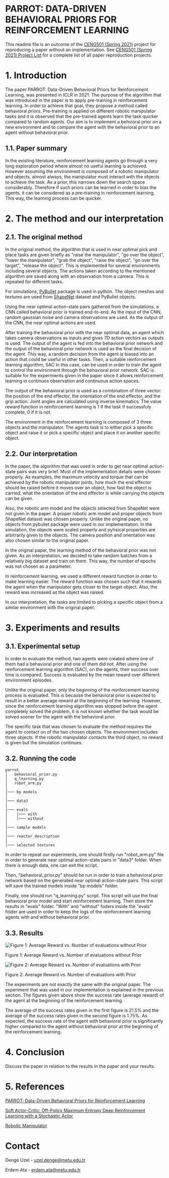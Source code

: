 # PARROT: DATA-DRIVEN BEHAVIORAL PRIORS FOR REINFORCEMENT LEARNING

This readme file is an outcome of the [CENG501 (Spring 2021)](http://kovan.ceng.metu.edu.tr/~sinan/DL/) project for reproducing a paper without an implementation. See [CENG501 (Spring 2021) Project List](https://github.com/sinankalkan/CENG501-Spring2021) for a complete list of all paper reproduction projects.

# 1. Introduction
The paper PARROT: Data-Driven Behavioral Priors for Reinforcement Learning, was presented in ICLR in 2021. The purpose of the algorithm that was introduced in the paper is to apply pre-training in reinforcement learning. In order to achieve that goal, they propose a method called behavioral priors. Pre-training is applied on different robotic manipulator tasks and it is observed that the pre-trained agents learn the task quicker compared to random agents.
Our aim is to implement a behvioral prior on a new environment and to compare the agent with the behavioral prior to an agent without behavioral prior.


## 1.1. Paper summary
In the existing literature, reinforcement learning agents go through a very long exploration period where almost no useful learning is achieved. However assuming the environment is composed of a robotic manipulator and objects, almost always, the manipulator must interact with the objects to achieve the task. As a prior, this narrows down the search space considerably. Therefore if such priors can be learned in order to bias the agents, it can be considered as a pre-training in reinforcement learning. This way, the learning process can be quicker.

# 2. The method and our interpretation

## 2.1. The original method

In the original method, the algorithm that is used in near optimal pick and place tasks are given briefly as "raise the manipulator", "go over the object", "lower the manipulator", "grab the object", "raise the object", "go over the target", "release the object". This is implemented for several environments including several objects. The actions taken according to the mentioned algorithm are saved along with an observation from a camera. This is repeated for different tasks.

For simulations, [PyBullet](pybullet.org) package is used in python. The object meshes and textures are used from [ShapeNet](https://shapenet.org) dataset and PyBullet objects.

Using the near optimal action-state pairs gathered from the simulations, a CNN called behavioral prior is trained end-to-end. As the input of the CNN, random gaussian noise and camera observations are used. As the output of the CNN, the near optimal actions are used.

After training the behavioral prior with the near optimal data, an agent which takes camera observations as inputs and gives 7D action vectors as outputs is used. The output of the agent is fed into the behavioral prior network and the output of the behavioral prior network is used as the final decision of the agent. This way, a random decision from the agent is biased into an action that could be useful in other tasks. Then, a suitable reinforcement learning algorithm, SAC in this case, can be used in order to train the agent to control the environment through the behavioral prior network. SAC is suitable for the expermients given in the paper since it allows reinforcement learning in continuos observation and continuous action spaces.

The output of the behavioral prior is used as a combination of three vector: the position of the end effector, the orientation of the end effector, and the grip action. Joint angles are calculated using inverse kinematics. The value reward function in reinforcement learning is 1 if the task if successfuly complete, 0 if it is not.

The environment in the reinforcement learning is composed of 3 three objects and the manipulator. The agents task is to either pick a specific object and raise it or pick a specific object and place it on another specific object.

## 2.2. Our interpretation 

In the paper, the algorithm that was used in order to get near optimal action-state pairs was very brief. Most  of the implementation details were chosen properly. As examples, the maximum velocity and torque that can be achieved by the robotic manipulator joints, how much the end effector should be raised before it moves over an object, how fast the object is carried, what the orientation of the end effector is while carrying the objects can be given.

Also, the robotic arm model and the objects selected from ShapeNet were not given in the paper. A proper robotic arm model and proper objects from ShapeNet dataset was chosen properly. Unlike the original paper, no objects from pybullet package were used in our implementation. In the simulation, the objects were scaled properly and pyhsical properties are arbitrarily given to the objects. The camera position and orientation was also chosen similar to the original paper.

In the original paper, the learning method of the behavioral prior was not given. As an interpretation, we decided to take random batches from a relatively big dataset and train on them. This way, the number of epochs was not chosen as a parameter.

In reinforcement learning, we used a different reward function in order to make learning easier. The reward function was chosen such that it rewards the agent when the manipulator gets closer to the target object. Also, the reward was increased as the object was raised.

In our interpretation, the tasks are limited to picking a specific object from a similar environment with the original paper.

# 3. Experiments and results

## 3.1. Experimental setup

In order to evaluate the method, two agents were created where one of them had a behavioral prior and one of them did not. After using the reinforcement learning algorithm (SAC), on the agents, their success over time is compared. Success is evaluated by the mean reward over different environment episodes.

Unlike the original paper, only the beginning of the reinforcement learning process is evaluated. This is because the behavioral prior is expected to result in a better average reward at the beginning of the learning. However, since the reinforcement learning algorithm was stopped before the agent completely solved the problem, it is not known whether the task would be solved sooner for the agent with the behavioral prior.

The specific task that was chosen to evaluate the method requires the agent to contact on of the two chosen objects. The environment includes three objects. If the robotic manipulator contacts the third object, no reward is given but the simulation continues.

## 3.2. Running the code

```
parrot
│   behavioral_prior.py
│   q_learning.py
│   robot_arm.py
│
│─── bp models
│
│─── data3
│
│─── evals
│    │─── with
│    │─── without
│
│─── sample models
│
│─── reactor_description
│
│─── selected textures
```

In order to repeat our experiments, one should firstly run "robot_arm.py" file in order to generate near optimal action-state pairs in "data3" folder. When there is enough data, one can exit the script.

Then, "behavioral_prior.py" should be run in order to train a behavioral prior network based on the generated near optimal action-state pairs. This script will save the trained models inside "bp models" folder.

Finally, one should run "q_learning.py" script. This script will use the final behavioral prior model and start reinforcement learning. Then store the results in "evals" folder. "With" and "without" foders inside the "evals" folder are used in order to keep the logs of the reinforcement learning agents with and without behavioral prior.  

## 3.3. Results

![Figure 1: Average Reward vs. Number of evaluations without Prior](https://user-images.githubusercontent.com/61411406/126568014-5dd670ef-6733-47f8-93a3-3dccb85b6e31.png)

Figure 1: Average Reward vs. Number of evaluations without Prior

![Figure 2: Average Reward vs. Number of evaluations with Prior](https://user-images.githubusercontent.com/61411406/126568029-3c114066-3479-402c-9452-bb295c45e00a.png)

Figure 2: Average Reward vs. Number of evaluations with Prior

The experiments are not exactly the same with the original paper. The experiment that was used in our implementation is explained in the previous section. The figures given above show the success rate (average reward) of the agent at the beginning of the reinforcement learning.

The average of the success rates given in the first figure is 21.5% and the average of the success rates given in the second figure is 1.75%. As expected, the success rate of the agent with behavioral prior is significantly higher compared to the agent without behavioral prior at the beginning of the reinforcement learning.

# 4. Conclusion

Discuss the paper in relation to the results in the paper and your results.

# 5. References

[PARROT: Data-Driven Behavioral Priors for Reinforcement Learning](https://arxiv.org/abs/2011.10024)

[Soft Actor-Critic: Off-Policy Maximum Entropy Deep Reinforcement Learning with a Stochastic Actor](https://arxiv.org/abs/1801.01290)

[Robotic Manipulator](https://github.com/a-price/reactor_description)


# Contact

Denge Uzel - uzel.denge@metu.edu.tr

Erdem Ata - erdem.ata@metu.edu.tr
